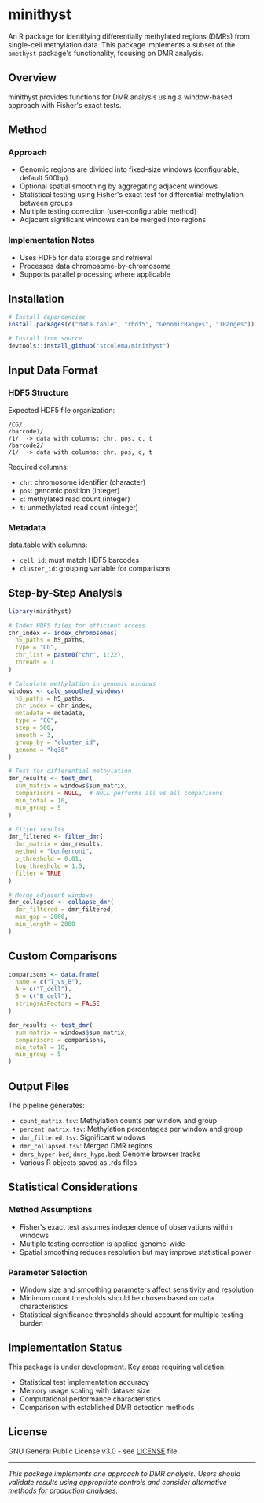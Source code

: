 # minithyst

An R package for identifying differentially methylated regions (DMRs) from single-cell methylation data. This package implements a subset of the `amethyst` package's functionality, focusing on DMR analysis.

## Overview

minithyst provides functions for DMR analysis using a window-based approach with Fisher's exact tests.

## Method

### Approach
- Genomic regions are divided into fixed-size windows (configurable, default 500bp)
- Optional spatial smoothing by aggregating adjacent windows
- Statistical testing using Fisher's exact test for differential methylation between groups
- Multiple testing correction (user-configurable method)
- Adjacent significant windows can be merged into regions

### Implementation Notes
- Uses HDF5 for data storage and retrieval
- Processes data chromosome-by-chromosome
- Supports parallel processing where applicable

## Installation

```r
# Install dependencies
install.packages(c("data.table", "rhdf5", "GenomicRanges", "IRanges"))

# Install from source
devtools::install_github("stcolema/minithyst")
```

## Input Data Format

### HDF5 Structure
Expected HDF5 file organization:
  ```
/CG/
  /barcode1/
  /1/  -> data with columns: chr, pos, c, t
/barcode2/
  /1/  -> data with columns: chr, pos, c, t
```

Required columns:
  - `chr`: chromosome identifier (character)
- `pos`: genomic position (integer)
- `c`: methylated read count (integer) 
- `t`: unmethylated read count (integer)

### Metadata
data.table with columns:
  - `cell_id`: must match HDF5 barcodes
- `cluster_id`: grouping variable for comparisons

## Step-by-Step Analysis

```r
library(minithyst)

# Index HDF5 files for efficient access
chr_index <- index_chromosomes(
  h5_paths = h5_paths,
  type = "CG",
  chr_list = paste0("chr", 1:22),
  threads = 1
)

# Calculate methylation in genomic windows
windows <- calc_smoothed_windows(
  h5_paths = h5_paths,
  chr_index = chr_index, 
  metadata = metadata,
  type = "CG",
  step = 500,
  smooth = 3,
  group_by = "cluster_id",
  genome = "hg38"
)

# Test for differential methylation
dmr_results <- test_dmr(
  sum_matrix = windows$sum_matrix,
  comparisons = NULL,  # NULL performs all vs all comparisons
  min_total = 10,
  min_group = 5
)

# Filter results
dmr_filtered <- filter_dmr(
  dmr_matrix = dmr_results,
  method = "bonferroni",
  p_threshold = 0.01,
  log_threshold = 1.5,
  filter = TRUE
)

# Merge adjacent windows
dmr_collapsed <- collapse_dmr(
  dmr_filtered = dmr_filtered,
  max_gap = 2000,
  min_length = 2000
)
```

## Custom Comparisons

```r
comparisons <- data.frame(
  name = c("T_vs_B"),
  A = c("T_cell"),
  B = c("B_cell"),
  stringsAsFactors = FALSE
)

dmr_results <- test_dmr(
  sum_matrix = windows$sum_matrix,
  comparisons = comparisons,
  min_total = 10,
  min_group = 5
)
```

## Output Files

The pipeline generates:
  - `count_matrix.tsv`: Methylation counts per window and group
- `percent_matrix.tsv`: Methylation percentages per window and group  
- `dmr_filtered.tsv`: Significant windows
- `dmr_collapsed.tsv`: Merged DMR regions
- `dmrs_hyper.bed`, `dmrs_hypo.bed`: Genome browser tracks
- Various R objects saved as .rds files

## Statistical Considerations

### Method Assumptions
- Fisher's exact test assumes independence of observations within windows
- Multiple testing correction is applied genome-wide
- Spatial smoothing reduces resolution but may improve statistical power

### Parameter Selection
- Window size and smoothing parameters affect sensitivity and resolution
- Minimum count thresholds should be chosen based on data characteristics
- Statistical significance thresholds should account for multiple testing burden

## Implementation Status

This package is under development. Key areas requiring validation:
- Statistical test implementation accuracy
- Memory usage scaling with dataset size
- Computational performance characteristics
- Comparison with established DMR detection methods

## License

GNU General Public License v3.0 - see [LICENSE](LICENSE) file.

---

*This package implements one approach to DMR analysis. Users should validate results using appropriate controls and consider alternative methods for production analyses.*
